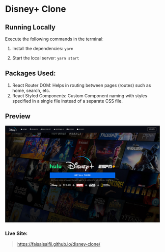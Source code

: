 # Disney+ Clone

## Running Locally
Execute the following commands in the terminal:

1. Install the dependencies: `yarn`

2. Start the local server: `yarn start`

## Packages Used:
1. React Router DOM: Helps in routing between pages (routes) such as home, search, etc.
2. React Styled Components: Custom Component naming with styles specified in a single file instead of a separate CSS file.

## Preview
![Login Page](./public/images/Login.png)

### Live Site:
> https://faisalsaifii.github.io/disney-clone/